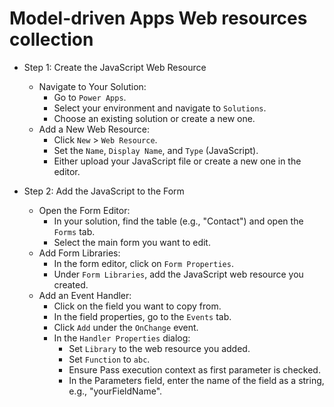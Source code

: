 # Model-driven Apps Web resources collection

- Step 1: Create the JavaScript Web Resource
 	- Navigate to Your Solution:
  		- Go to `Power Apps`.
  		- Select your environment and navigate to `Solutions`.
  		- Choose an existing solution or create a new one.
 	- Add a New Web Resource:
  		- Click `New` > `Web Resource`.
  		- Set the `Name`, `Display Name`, and `Type` (JavaScript).
  		- Either upload your JavaScript file or create a new one in the editor.

- Step 2: Add the JavaScript to the Form
 	- Open the Form Editor:
  		- In your solution, find the table (e.g., "Contact") and open the `Forms` tab.
  		- Select the main form you want to edit.
 	- Add Form Libraries:
  		- In the form editor, click on `Form Properties`.
  		- Under `Form Libraries`, add the JavaScript web resource you created.
 	- Add an Event Handler:
  		- Click on the field you want to copy from.
  		- In the field properties, go to the `Events` tab.
  		- Click `Add` under the `OnChange` event.
  		- In the `Handler Properties` dialog:
   			- Set `Library` to the web resource you added.
   			- Set `Function` to `abc`.
   			- Ensure Pass execution context as first parameter is checked.
   			- In the Parameters field, enter the name of the field as a string, e.g., "yourFieldName".
